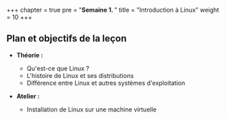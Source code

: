 +++
chapter = true
pre = "<b>Semaine 1. </b>"
title = "Introduction à Linux"
weight = 10
+++

## Plan et objectifs de la leçon

- **Théorie :**
  - Qu'est-ce que Linux ?
  - L'histoire de Linux et ses distributions
  - Différence entre Linux et autres systèmes d'exploitation

- **Atelier :**
  - Installation de Linux sur une machine virtuelle